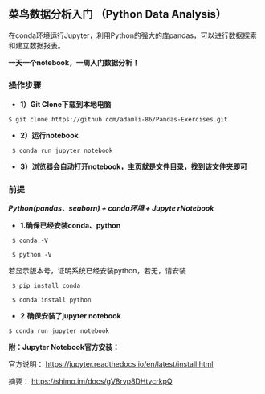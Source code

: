
 
## 菜鸟数据分析入门 （Python Data Analysis）

 
 
 

在conda环境运行Jupyter，利用Python的强大的库pandas，可以进行数据探索和建立数据报表。 

**一天一个notebook，一周入门数据分析！**
 
 
### 操作步骤 

* **1）Git Clone下载到本地电脑**

`
 $ git clone https://github.com/adamli-86/Pandas-Exercises.git
`

* **2）运行notebook**

` 
 $ conda run jupyter notebook 
`

* **3）浏览器会自动打开notebook，主页就是文件目录，找到该文件夹即可**
 
### 前提 
***Python(pandas、seaborn) + conda环境 + Jupyte rNotebook*** 
+ **1.确保已经安装conda、python**
```
 $ conda -V

 $ python -V
``` 
若显示版本号，证明系统已经安装python，若无，请安装
```
 $ pip install conda

 $ conda install python
``` 
+ **2.确保安装了jupyter notebook**

`
$ conda run jupyter notebook
`

**附：Jupyter Notebook官方安装：** 


官方说明： https://jupyter.readthedocs.io/en/latest/install.html 

摘要： https://shimo.im/docs/gV8rvp8DHtvcrkpQ


